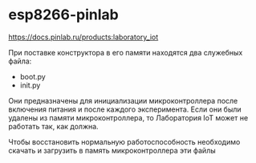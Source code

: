 # esp8266-pinlab
https://docs.pinlab.ru/products:laboratory_iot

При поставке конструктора в его памяти находятся два служебных файла:

* boot.py
* init.py

Они предназначены для инициализации микроконтроллера после включения питания и после каждого эксперимента. Если они были удалены из памяти микроконтроллера, то Лаборатория IoT может не работать так, как должна.

Чтобы восстановить нормальную работоспособность необходимо скачать и загрузить в память микроконтроллера эти файлы

